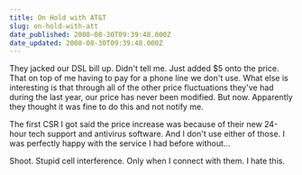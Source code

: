 ```yaml
---
title: On Hold with AT&T
slug: on-hold-with-att
date_published: 2008-08-30T09:39:48.000Z
date_updated: 2008-08-30T09:39:48.000Z
---
```


They jacked our DSL bill up. Didn't tell me. Just added $5 onto the price. That on top of me having to pay for a phone line we don't use. What else is interesting is that through all of the other price fluctuations they've had during the last year, our price has never been modified. But now. Apparently they thought it was fine to do this and not notify me.

The first CSR I got said the price increase was because of their new 24-hour tech support and antivirus software. And I don't use either of those. I was perfectly happy with the service I had before without...

Shoot. Stupid cell interference. Only when I connect with them. I hate this.

